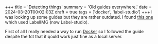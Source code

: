 +++
title = 'Detecting things'
summary = 'Old guides everywhere.'
date = 2024-03-20T00:02:03Z
draft = true
tags = ['docker', 'label-studio']
+++
I was looking up some guides but they are rather outdated. I found [this one](https://betterdatascience.com/detect-license-plates-with-yolo/) which used LabelIMG (now Label-studio).

First of all I really needed a way to run [Docker](https://docs.docker.com/get-docker/) so I followed the guide despite the fct that it qould work just fine as a local server.
